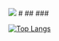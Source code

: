 <img src="https://capsule-render.vercel.app/api?type=Waving&color=gradient&customColorList=0,2,2,5,30&height=200&section=header&text=Jiyoung %20Github&fontSize=50&lineHeight=50" />
#
## 
### 




[![Top Langs](https://github-readme-stats.vercel.app/api/top-langs/?username=ji0509&layout=compact)](https://github.com/ji0509/github-readme-stats)
